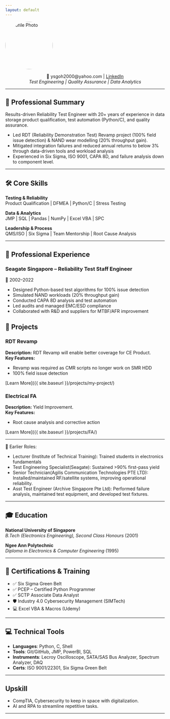 ```yaml
---
layout: default
---
```


<div style="text-align: left;">
  <img src="{{ site.baseurl }}/assets/images/profile.jpg" alt="Profile Photo" style="width:150px; border-radius:50%;">
</div>

<p align="center">
📧 ysgoh2000@yahoo.com | <a href="https://www.linkedin.com/in/yeoksoon/">LinkedIn</a>  
<br>
<em>Test Engineering | Quality Assurance | Data Analytics</em>
</p>

---

## 🧭 Professional Summary

Results-driven Reliability Test Engineer with 20+ years of experience in data storage product qualification, test automation (Python/C), and quality assurance.

- Led RDT (Reliability Demonstration Test) Revamp project (100% field issue detection) & NAND wear modelling (20% throughput gain).
- Mitigated integration failures and reduced annual returns to below 3% through data-driven tools and workload analysis
- Experienced in Six Sigma, ISO 9001, CAPA 8D, and failure analysis down to component level.
    
---

## 🛠️ Core Skills

**Testing & Reliability**  
Product Qualification | DFMEA | Python/C | Stress Testing  

**Data & Analytics**  
JMP | SQL | Pandas | NumPy | Excel VBA | SPC  

**Leadership & Process**  
QMS/ISO | Six Sigma | Team Mentorship | Root Cause Analysis

---

## 💼 Professional Experience

### **Seagate Singapore – Reliability Test Staff Engineer**  
📅 2002–2022  
- Designed Python-based test algorithms for 100% issue detection  
- Simulated NAND workloads (20% throughput gain)  
- Conducted CAPA 8D analysis and test automation  
- Led audits and managed EMC/ESD compliance  
- Collaborated with R&D and suppliers for MTBF/AFR improvement  

## 🚀 Projects

### **RDT Revamp**

**Description:** RDT Revamp will enable better coverage for CE Product.  
**Key Features:**  
- Revamp was required as CMR scripts no longer work on SMR HDD  
- 100% field issue detection  

[Learn More]({{ site.baseurl }}/projects/my-project/)
### **Electrical FA**

**Description:**  Yield Improvement.   
**Key Features:**
- Root cause analysis and corrective action
  
 [Learn More]({{ site.baseurl }}/projects/FA/)
 
---
📅 Earlier Roles:
- Lecturer (Institute of Technical Training): Trained students in electronics fundamentals
- Test Engineering Specialist(Seagate): Sustained >90% first-pass yield
- Senior Technician(Agilis Communication Technologies PTE LTD): Installed/maintained RF/satellite systems, improving operational reliability.
- Asst Test Engineer (Archive Singapore Pte Ltd): Performed failure analysis, maintained test equipment, and developed test fixtures.
  
---

## 🎓 Education

**National University of Singapore**  
_B.Tech (Electronics Engineering), Second Class Honours_ (2001)

**Ngee Ann Polytechnic**  
_Diploma in Electronics & Computer Engineering_ (1995)

---

## 📜 Certifications & Training

- ✅ Six Sigma Green Belt  
- ✅ PCEP – Certified Python Programmer  
- ✅ SCTP Associate Data Analyst  
- 🛡️ Industry 4.0 Cybersecurity Management (SIMTech)  
- 💻 Excel VBA & Macros (Udemy)

---

## 💻 Technical Tools

- **Languages**: Python, C, Shell  
- **Tools**: Git/GitHub, JMP, PowerBI, SQL  
- **Instruments**: Lecroy Oscilloscope, SATA/SAS Bus Analyzer, Spectrum Analyzer, DAQ
- **Certs**: ISO 9001/22301, Six Sigma Green Belt

---

## Upskill

- CompTIA, Cybersecurity to keep in space with digitalization.
- AI and RPA to streamline repetitive tasks.

--- 

